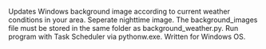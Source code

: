 Updates Windows background image according to current weather conditions in your area.
Seperate nighttime image.
The background_images file must be stored in the same folder as background_weather.py.
Run program with Task Scheduler via pythonw.exe. 
Written for Windows OS.  
